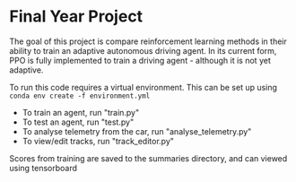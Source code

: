 # Final Year Project

The goal of this project is compare reinforcement learning methods in their ability to train an adaptive autonomous
driving agent. In its current form, PPO is fully implemented to train a driving agent - although it is not yet
adaptive.

To run this code requires a virtual environment. This can be set up using <code>conda env create -f environment.yml
</code>

<ul>
  <li>To train an agent, run "train.py"</li>
  <li>To test an agent, run "test.py"</li>
  <li>To analyse telemetry from the car, run "analyse_telemetry.py"</li>
  <li>To view/edit tracks, run "track_editor.py"</li>
</ul>

Scores from training are saved to the summaries directory, and can viewed using tensorboard
